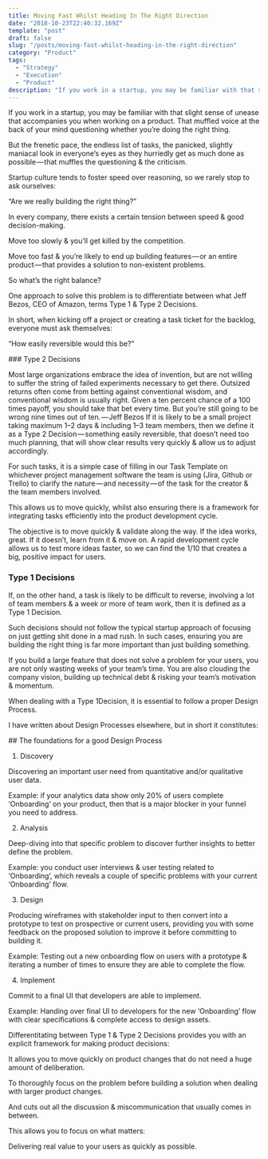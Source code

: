 ```yaml
---
title: Moving Fast Whilst Heading In The Right Direction
date: "2018-10-23T22:40:32.169Z"
template: "post"
draft: false
slug: "/posts/moving-fast-whilst-heading-in-the-right-direction"
category: "Product"
tags:
  - "Strategy"
  - "Execution"
  - "Product"
description: "If you work in a startup, you may be familiar with that slight sense of unease that accompanies you when working on a product. That muffled voice at the back of your mind questioning whether you’re doing the right thing."
---
```




If you work in a startup, you may be familiar with that slight sense of unease that accompanies you when working on a product. That muffled voice at the back of your mind questioning whether you’re doing the right thing.

But the frenetic pace, the endless list of tasks, the panicked, slightly maniacal look in everyone’s eyes as they hurriedly get as much done as possible — that muffles the questioning & the criticism.

Startup culture tends to foster speed over reasoning, so we rarely stop to ask ourselves:

“Are we really building the right thing?”

In every company, there exists a certain tension between speed & good decision-making.

Move too slowly & you’ll get killed by the competition.

Move too fast & you’re likely to end up building features — or an entire product — that provides a solution to non-existent problems.

So what’s the right balance?

One approach to solve this problem is to differentiate between what Jeff Bezos, CEO of Amazon, terms Type 1 & Type 2 Decisions.

In short, when kicking off a project or creating a task ticket for the backlog, everyone must ask themselves:

“How easily reversible would this be?”

### Type 2 Decisions

Most large organizations embrace the idea of invention, but are not willing to suffer the string of failed experiments necessary to get there. Outsized returns often come from betting against conventional wisdom, and conventional wisdom is usually right. Given a ten percent chance of a 100 times payoff, you should take that bet every time. But you’re still going to be wrong nine times out of ten. — Jeff Bezos
If it is likely to be a small project taking maximum 1–2 days & including 1–3 team members, then we define it as a Type 2 Decision — something easily reversible, that doesn’t need too much planning, that will show clear results very quickly & allow us to adjust accordingly.

For such tasks, it is a simple case of filling in our Task Template on whichever project management software the team is using (Jira, Github or Trello) to clarify the nature — and necessity — of the task for the creator & the team members involved.

This allows us to move quickly, whilst also ensuring there is a framework for integrating tasks efficiently into the product development cycle.

The objective is to move quickly & validate along the way. If the idea works, great. If it doesn’t, learn from it & move on. A rapid development cycle allows us to test more ideas faster, so we can find the 1/10 that creates a big, positive impact for users.



### Type 1 Decisions

If, on the other hand, a task is likely to be difficult to reverse, involving a lot of team members & a week or more of team work, then it is defined as a Type 1 Decision.

Such decisions should not follow the typical startup approach of focusing on just getting shit done in a mad rush. In such cases, ensuring you are building the right thing is far more important than just building something.

If you build a large feature that does not solve a problem for your users, you are not only wasting weeks of your team’s time. You are also clouding the company vision, building up technical debt & risking your team’s motivation & momentum.

When dealing with a Type 1Decision, it is essential to follow a proper Design Process.

I have written about Design Processes elsewhere, but in short it constitutes:


## The foundations for a good Design Process

1) Discovery

Discovering an important user need from quantitative and/or qualitative user data.

Example: if your analytics data show only 20% of users complete ‘Onboarding’ on your product, then that is a major blocker in your funnel you need to address.

2) Analysis

Deep-diving into that specific problem to discover further insights to better define the problem.

Example: you conduct user interviews & user testing related to ‘Onboarding’, which reveals a couple of specific problems with your current ‘Onboarding’ flow.

3) Design

Producing wireframes with stakeholder input to then convert into a prototype to test on prospective or current users, providing you with some feedback on the proposed solution to improve it before committing to building it.

Example: Testing out a new onboarding flow on users with a prototype & iterating a number of times to ensure they are able to complete the flow.

4) Implement

Commit to a final UI that developers are able to implement.

Example: Handing over final UI to developers for the new ‘Onboarding’ flow with clear specifications & complete access to design assets.

Differentitating between Type 1 & Type 2 Decisions provides you with an explicit framework for making product decisions:

It allows you to move quickly on product changes that do not need a huge amount of deliberation.

To thoroughly focus on the problem before building a solution when dealing with larger product changes.

And cuts out all the discussion & miscommunication that usually comes in between.

This allows you to focus on what matters:

Delivering real value to your users as quickly as possible.
